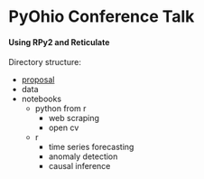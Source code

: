 # PyOhio Conference Talk
#### Using RPy2 and Reticulate

Directory structure:
  - [proposal](proposal/README.md)
  - data
  - notebooks
    - python from r
      - web scraping
      - open cv
    - r
      - time series forecasting
      - anomaly detection
      - causal inference
